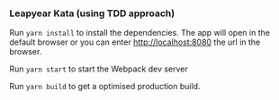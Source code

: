 ### Leapyear Kata (using TDD approach)

Run `yarn install` to install the dependencies. The app will open in the default browser or you can enter [http://localhost:8080](http://localhost:8080) the url in the browser.

Run `yarn start` to start the Webpack dev server

Run `yarn build` to get a optimised production build. 